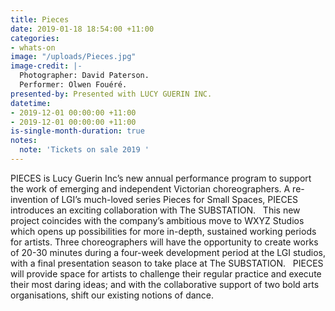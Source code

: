 ```yaml
---
title: Pieces
date: 2019-01-18 18:54:00 +11:00
categories:
- whats-on
image: "/uploads/Pieces.jpg"
image-credit: |-
  Photographer: David Paterson.
  Performer: Olwen Fouéré.
presented-by: Presented with LUCY GUERIN INC.
datetime:
- 2019-12-01 00:00:00 +11:00
- 2019-12-01 00:00:00 +11:00
is-single-month-duration: true
notes:
  note: 'Tickets on sale 2019 '
---
```


PIECES is Lucy Guerin Inc’s new annual performance program to support the work of emerging and independent Victorian choreographers. A re-invention of LGI’s much-loved series Pieces for Small Spaces, PIECES introduces an exciting collaboration with The SUBSTATION.
 
This new project coincides with the company’s ambitious move to WXYZ Studios which opens up possibilities for more in-depth, sustained working periods for artists. Three choreographers will have the opportunity to create works of 20-30 minutes during a four-week development period at the LGI studios, with a final presentation season to take place at The SUBSTATION.
 
PIECES will provide space for artists to challenge their regular practice and execute their most daring ideas; and with the collaborative support of two bold arts organisations, shift our existing notions of dance. 
